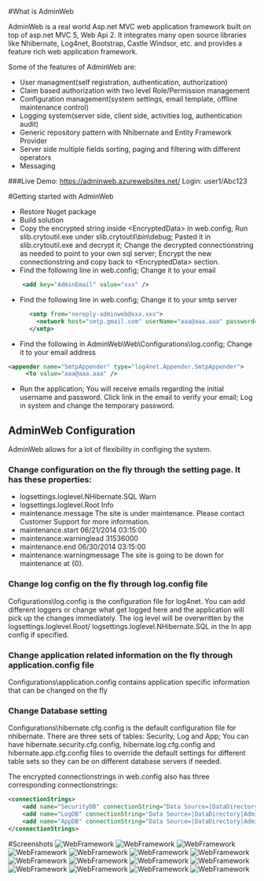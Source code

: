 #What is AdminWeb

AdminWeb is a real world Asp.net MVC web application framework built on top of asp.net MVC 5, Web Api 2. It integrates many open source libraries like Nhibernate, Log4net, Bootstrap, Castle Windsor, etc. and provides a feature rich web application framework.

Some of the features of AdminWeb are:

  * User managment(self registration, authentication, authorization)
  * Claim based authorization with two level Role/Permission management
  * Configuration management(system settings, email template, offline maintenance control)
  * Logging system(server side, client side, activities log, authentication audit)
  * Generic repository pattern with Nhibernate and Entity Framework Provider
  * Server side multiple fields sorting, paging and filtering with different operators
  * Messaging

###Live Demo: https://adminweb.azurewebsites.net/
Login: user1/Abc123

#Getting started with AdminWeb

  * Restore Nuget package
  * Build solution
  * Copy the encrypted string inside \<EncryptedData\> in web.config; 
     Run slib.crytoutil.exe under slib.crytoutil\bin\debug;
     Pasted it in slib.crytoutil.exe and decrypt it; 
     Change the  decrypted connectionstring as needed to point to your own sql server;
     Encrypt the new connectionstring and copy back to \<EncryptedData\> section.
  * Find the following line in web.config; Change it to your email
```XML
	<add key="AdminEmail" value="xxx" />
```

  * Find the following line in web.config; Change it to your smtp server
```XML
      <smtp from="noreply-adminweb@xxx.xxx">
        <network host="smtp.gmail.com" userName="aaa@aaa.aaa" password="aaa" port="587" enableSsl="true" />
      </smtp>
```
  * Find the following in AdminWeb\Web\Configurations\log.config;
    Change it to your email address
```XML
<appender name="SmtpAppender" type="log4net.Appender.SmtpAppender">
     <to value="aaa@aaa.aaa" />
```
  * Run the application; 
     You will receive emails regarding the initial username and password.
     Click link in the email to verify your email; Log in system and change the temporary password.

## AdminWeb Configuration
AdminWeb allows for a lot of flexibility in configing the system. 

### Change configuration on the fly through the setting page. It has these properties:

* logsettings.loglevel.NHibernate.SQL	Warn
* logsettings.loglevel.Root	Info
* maintenance.message	The site is under maintenance. Please contact Customer Support for more information.
* maintenance.start	06/21/2014 03:15:00
* maintenance.warninglead	31536000
* maintenance.end	06/30/2014 03:15:00
* maintenance.warningmessage	The site is going to be down for maintenance at {0}.

### Change log config on the fly through log.config file

Cofigurations\log.config is the configuration file for log4net. You can add different loggers or change what get logged here and the application will pick up the changes immediately. The log level will be overwritten by the logsettings.loglevel.Root/ logsettings.loglevel.NHibernate.SQL in the In app config if specified.

### Change application related information on the fly through application.config file

Configurations\application.config contains application specific information that can be changed on the fly

### Change Database setting

Configurations\hibernate.cfg.config is the default configuration file for nhibernate. 
There are three sets of tables: Security, Log and App; 
You can have hibernate.security.cfg.config, hibernate.log.cfg.config and hibernate.app.cfg.config files to override the default settings for different table sets so they can be on different database servers if needed. 

The encrypted connectionstrings in web.config also has three corresponding connectionstrings:
```XML
<connectionStrings>
	<add name="SecurityDB" connectionString="Data Source=|DataDirectory|AdminWeb.sdf;Enlist=false;" providerName="System.Data.SqlServerCe.4.0" />
	<add name="LogDB" connectionString="Data Source=|DataDirectory|AdminWeb.sdf;Enlist=false;" providerName="System.Data.SqlServerCe.4.0" />
	<add name="AppDB" connectionString="Data Source=|DataDirectory|AdminWeb.sdf;Enlist=false;" providerName="System.Data.SqlServerCe.4.0" />
</connectionStrings>
```
#Screenshots
![WebFramework](screenshots/login.jpg?raw=true "login")
![WebFramework](screenshots/menu.jpg?raw=true "menu")
![WebFramework](screenshots/log.jpg?raw=true "log")
![WebFramework](screenshots/user.jpg?raw=true "user")
![WebFramework](screenshots/filter.jpg?raw=true "filter")
![WebFramework](screenshots/maintenance.jpg?raw=true "maintenance")
![WebFramework](screenshots/activitylog.jpg?raw=true "activitylog")
![WebFramework](screenshots/authenticationaudit.jpg?raw=true "authenticationaudit")
![WebFramework](screenshots/role.jpg?raw=true "role")
![WebFramework](screenshots/permission.jpg?raw=true "permission")
![WebFramework](screenshots/userrole.jpg?raw=true "userrole")
![WebFramework](screenshots/rolepermission.jpg?raw=true "rolepermission")
![WebFramework](screenshots/roleuserlist.jpg?raw=true "roleuserlist")
![WebFramework](screenshots/setting.jpg?raw=true "setting")
![WebFramework](screenshots/messagetemplate.jpg?raw=true "messagetemplate")
